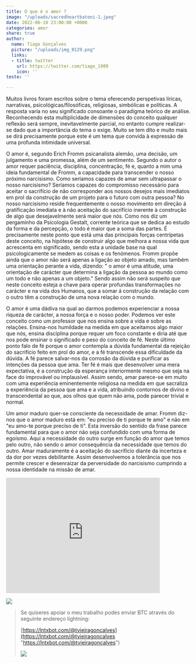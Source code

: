 ```yaml
---
title: O que é o amor ?
image: "/uploads/sacredheartbatoni-1.jpeg"
date: 2022-06-10 23:00:00 +0000
categories: amor
share: true
author:
  name: Tiago Gonçalves
  picture: "/uploads/img_0129.png"
  links:
  - title: twitter
    url: https://twitter.com/tiago_1989
    icon: ''
teste: ''

---
```

Muitos livros foram escritos sobre o tema oferecendo perspetivas líricas, narrativas, psicológicas/filosóficas, religiosas, simbólicas e políticas. A resposta varia no seu significado consoante o paradigma teórico de análise. Reconhecendo esta multiplicidade de dimensões do conceito qualquer reflexão será sempre, inevitavelmente parcial, no entanto cumpre realizar-se dado que a importância do tema o exige. Muito se tem dito e muito mais se dirá precisamente porque este é um tema que convida à expressão de uma profunda intimidade universal.

O amor é, segundo Erich Fromm psicanalista alemão, uma decisão, um julgamento e uma promessa, além de um sentimento. Segundo o autor o amor requer paciência, disciplina, concentração, fé e, quanto a mim uma ideia fundamental de Fromm, a capacidade para transcender o nosso próximo narcisismo. Como seriamos capazes de amar sem ultrapassar o nosso narcisismo? Seríamos capazes do compromisso necessário para aceitar o sacrifício de não corresponder aos nossos desejos mais imediatos em prol da construção de um projeto para o futuro com outra pessoa? No nosso narcisismo reside frequentemente o nosso movimento em direção á gratificação imediata e à não aceitação do sacrifício inerente à construção de algo que desejavelmente será maior que nós. Como nos diz um pergaminho da Psicologia Gestalt, corrente teórica que se dedica ao estudo da forma e da percepção, o todo é maior que a soma das partes. É precisamente neste ponto que está uma das principais forças centrípetas deste conceito, na hipótese de construir algo que melhora a nossa vida que acrescenta em significado, sendo esta a unidade base na qual psicologicamente se medem as coisas e os fenómenos. Fromm propõe ainda que o amor não será apenas a ligação ao objeto amado, mas também uma orientação perante a vida, dizendo: " o amor é uma atitude, uma orientação de carácter que determina a ligação da pessoa ao mundo como um todo e não apenas a um objeto." Sendo assim não será suspeito que neste conceito esteja a chave para operar profundas transformações no carácter e na vida dos Humanos, que a somar á construção da relação com o outro têm a construção de uma nova relação com o mundo.

O amor é uma dádiva na qual ao darmos podemos experienciar a nossa riqueza de carácter, a nossa força  e o nosso poder. Podemos ver este conceito como um professor que nos ensina sobre a vida e sobre as relações. Ensina-nos humildade na medida em que aceitamos algo maior que nós, ensina disciplina porque requer um foco constante e diria até que nos pode ensinar o significado  e peso do conceito de fé. Neste último ponto falo de fé porque o amor contempla a dúvida fundamental da rejeição do sacrifício feito em prol do amor, e a fé transcende essa dificuldade da dúvida. A fé parece salvar-nos da corrosão da dúvida e purificar as intenções da pessoa que ama. Ter fé é mais que desenvolver uma mera expectativa, é a construção da esperança interiormente mesmo que seja na face do improvável ou implausível. Assim sendo, amar parece-se em muito com uma experiência eminentemente religiosa na medida em que sacraliza a experiência da pessoa que ama e a vida, atribuindo contornos de divino e transcendental ao que, aos olhos que quem não ama, pode parecer trivial e normal.

Um amor maduro quer-se consciente da necessidade de amar. Fromm diz-nos que o amor maduro está em: "eu preciso de ti porque te amo" e não em "eu amo-te porque preciso de ti". Esta inversão do sentido da frase parece fundamental para que o amor não seja confundido com uma forma de egoísmo. Aqui a necessidade do outro surge em função do amor que temos pelo outro, não sendo o amor consequência da necessidade que temos do outro. Amar maduramente é a aceitação do sacrifício diante da incerteza e da dor por vezes debilitante. Assim desenvolvemos a tolerância que nos permite crescer e desenraizar da perversidade do narcisismo cumprindo a nossa identidade na missão de amar.

<iframe width="420" height="315" src="http://www.youtube.com/embed/dQw4w9WgXcQ" frameborder="0" allowfullscreen></iframe>

![](https://i.imgur.com/qSebLvB.jpg)

> Se quiseres apoiar o meu trabalho podes enviar BTC através do seguinte endereço lightning:
>
> [https://lntxbot.com/@tvieiragoncalves](https://lntxbot.com/@tvieiragoncalves "https://lntxbot.com/@tvieiragoncalves")
>
> ![](https://i.imgur.com/v8i5Xd3.png)